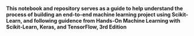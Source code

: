**This notebook and repository serves as a guide to help understand the process of building an end-to-end machine learning project using Scikit-Learn, and following guidence from Hands-On Machine Learning with Scikit-Learn, Keras, and TensorFlow, 3rd Edition**